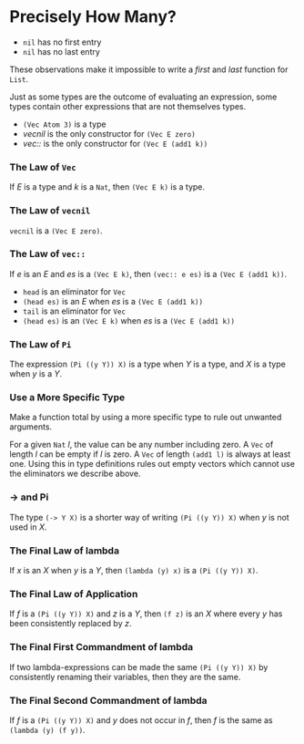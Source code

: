 # Precisely How Many?

- `nil` has no first entry
- `nil` has no last entry

These observations make it impossible to write a *first* and *last* function for `List`.

Just as some types are the outcome of evaluating an expression, some types contain other expressions that are not themselves types.

- `(Vec Atom 3)` is a type
- *vecnil* is the only constructor for `(Vec E zero)`
- *vec::* is the only constructor for `(Vec E (add1 k))`

### The Law of `Vec`
If *E* is a type and *k* is a `Nat`,
then `(Vec E k)` is a type.

### The Law of `vecnil`
`vecnil` is a `(Vec E zero)`.

### The Law of `vec::`
If *e* is an *E* and *es* is a `(Vec E k)`,
then `(vec:: e es)` is a `(Vec E (add1 k))`.

- `head` is an eliminator for `Vec`
- `(head es)` is an *E* when *es* is a `(Vec E (add1 k))`
- `tail` is an eliminator for `Vec`
- `(head es)` is an `(Vec E k)` when *es* is a `(Vec E (add1 k))`

### The Law of `Pi`
The expression `(Pi ((y Y)) X)` is a type when *Y* is a type, and *X* is a type when *y* is a *Y*.

### Use a More Specific Type
Make a function total by using a more specific type to rule out unwanted arguments.

For a given `Nat` *l*, the value can be any number including zero. A `Vec` of length *l* can be empty if *l* is zero. A `Vec` of length `(add1 l)` is always at least one. Using this in type definitions rules out empty vectors which cannot use the eliminators we describe above.

### -> and Pi
The type `(-> Y X)` is a shorter way of writing `(Pi ((y Y)) X)` when *y* is not used in *X*.

### The Final Law of lambda
If *x* is an *X* when *y* is a *Y*,
then `(lambda (y) x)` is a `(Pi ((y Y)) X)`.

### The Final Law of Application
If *f* is a `(Pi ((y Y)) X)` and *z* is a *Y*,
then `(f z)` is an *X* where every *y* has been consistently replaced by *z*.

### The Final First Commandment of lambda
If two lambda-expressions can be made the same `(Pi ((y Y)) X)` by consistently renaming their variables,
then they are the same.

### The Final Second Commandment of lambda
If *f* is a `(Pi ((y Y)) X)` and *y* does not occur in *f*,
then *f* is the same as `(lambda (y) (f y))`.

